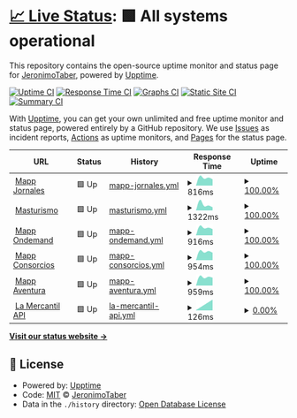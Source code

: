 # [📈 Live Status](https://JeronimoTaber.github.io/upptimeMapp): <!--live status--> **🟩 All systems operational**

This repository contains the open-source uptime monitor and status page for [JeronimoTaber](https://JeronimoTaber.github.io/upptimeMapp), powered by [Upptime](https://github.com/upptime/upptime).

[![Uptime CI](https://github.com/JeronimoTaber/upptimeMapp/workflows/Uptime%20CI/badge.svg)](https://github.com/JeronimoTaber/upptimeMapp/actions?query=workflow%3A%22Uptime+CI%22)
[![Response Time CI](https://github.com/JeronimoTaber/upptimeMapp/workflows/Response%20Time%20CI/badge.svg)](https://github.com/JeronimoTaber/upptimeMapp/actions?query=workflow%3A%22Response+Time+CI%22)
[![Graphs CI](https://github.com/JeronimoTaber/upptimeMapp/workflows/Graphs%20CI/badge.svg)](https://github.com/JeronimoTaber/upptimeMapp/actions?query=workflow%3A%22Graphs+CI%22)
[![Static Site CI](https://github.com/JeronimoTaber/upptimeMapp/workflows/Static%20Site%20CI/badge.svg)](https://github.com/JeronimoTaber/upptimeMapp/actions?query=workflow%3A%22Static+Site+CI%22)
[![Summary CI](https://github.com/JeronimoTaber/upptimeMapp/workflows/Summary%20CI/badge.svg)](https://github.com/JeronimoTaber/upptimeMapp/actions?query=workflow%3A%22Summary+CI%22)

With [Upptime](https://upptime.js.org), you can get your own unlimited and free uptime monitor and status page, powered entirely by a GitHub repository. We use [Issues](https://github.com/JeronimoTaber/upptimeMapp/issues) as incident reports, [Actions](https://github.com/JeronimoTaber/upptimeMapp/actions) as uptime monitors, and [Pages](https://JeronimoTaber.github.io/upptimeMapp) for the status page.

<!--start: status pages-->
<!-- This summary is generated by Upptime (https://github.com/upptime/upptime) -->
<!-- Do not edit this manually, your changes will be overwritten -->
<!-- prettier-ignore -->
| URL | Status | History | Response Time | Uptime |
| --- | ------ | ------- | ------------- | ------ |
| <img alt="" src="https://icons.duckduckgo.com/ip3/jornales.mapp.com.ar.ico" height="13"> [Mapp Jornales](https://jornales.mapp.com.ar/) | 🟩 Up | [mapp-jornales.yml](https://github.com/JeronimoTaber/upptimeMapp/commits/HEAD/history/mapp-jornales.yml) | <details><summary><img alt="Response time graph" src="./graphs/mapp-jornales/response-time-week.png" height="20"> 816ms</summary><br><a href="https://JeronimoTaber.github.io/upptimeMapp/history/mapp-jornales"><img alt="Response time 816" src="https://img.shields.io/endpoint?url=https%3A%2F%2Fraw.githubusercontent.com%2FJeronimoTaber%2FupptimeMapp%2FHEAD%2Fapi%2Fmapp-jornales%2Fresponse-time.json"></a><br><a href="https://JeronimoTaber.github.io/upptimeMapp/history/mapp-jornales"><img alt="24-hour response time 816" src="https://img.shields.io/endpoint?url=https%3A%2F%2Fraw.githubusercontent.com%2FJeronimoTaber%2FupptimeMapp%2FHEAD%2Fapi%2Fmapp-jornales%2Fresponse-time-day.json"></a><br><a href="https://JeronimoTaber.github.io/upptimeMapp/history/mapp-jornales"><img alt="7-day response time 816" src="https://img.shields.io/endpoint?url=https%3A%2F%2Fraw.githubusercontent.com%2FJeronimoTaber%2FupptimeMapp%2FHEAD%2Fapi%2Fmapp-jornales%2Fresponse-time-week.json"></a><br><a href="https://JeronimoTaber.github.io/upptimeMapp/history/mapp-jornales"><img alt="30-day response time 816" src="https://img.shields.io/endpoint?url=https%3A%2F%2Fraw.githubusercontent.com%2FJeronimoTaber%2FupptimeMapp%2FHEAD%2Fapi%2Fmapp-jornales%2Fresponse-time-month.json"></a><br><a href="https://JeronimoTaber.github.io/upptimeMapp/history/mapp-jornales"><img alt="1-year response time 816" src="https://img.shields.io/endpoint?url=https%3A%2F%2Fraw.githubusercontent.com%2FJeronimoTaber%2FupptimeMapp%2FHEAD%2Fapi%2Fmapp-jornales%2Fresponse-time-year.json"></a></details> | <details><summary><a href="https://JeronimoTaber.github.io/upptimeMapp/history/mapp-jornales">100.00%</a></summary><a href="https://JeronimoTaber.github.io/upptimeMapp/history/mapp-jornales"><img alt="All-time uptime 100.00%" src="https://img.shields.io/endpoint?url=https%3A%2F%2Fraw.githubusercontent.com%2FJeronimoTaber%2FupptimeMapp%2FHEAD%2Fapi%2Fmapp-jornales%2Fuptime.json"></a><br><a href="https://JeronimoTaber.github.io/upptimeMapp/history/mapp-jornales"><img alt="24-hour uptime 100.00%" src="https://img.shields.io/endpoint?url=https%3A%2F%2Fraw.githubusercontent.com%2FJeronimoTaber%2FupptimeMapp%2FHEAD%2Fapi%2Fmapp-jornales%2Fuptime-day.json"></a><br><a href="https://JeronimoTaber.github.io/upptimeMapp/history/mapp-jornales"><img alt="7-day uptime 100.00%" src="https://img.shields.io/endpoint?url=https%3A%2F%2Fraw.githubusercontent.com%2FJeronimoTaber%2FupptimeMapp%2FHEAD%2Fapi%2Fmapp-jornales%2Fuptime-week.json"></a><br><a href="https://JeronimoTaber.github.io/upptimeMapp/history/mapp-jornales"><img alt="30-day uptime 100.00%" src="https://img.shields.io/endpoint?url=https%3A%2F%2Fraw.githubusercontent.com%2FJeronimoTaber%2FupptimeMapp%2FHEAD%2Fapi%2Fmapp-jornales%2Fuptime-month.json"></a><br><a href="https://JeronimoTaber.github.io/upptimeMapp/history/mapp-jornales"><img alt="1-year uptime 100.00%" src="https://img.shields.io/endpoint?url=https%3A%2F%2Fraw.githubusercontent.com%2FJeronimoTaber%2FupptimeMapp%2FHEAD%2Fapi%2Fmapp-jornales%2Fuptime-year.json"></a></details>
| <img alt="" src="https://icons.duckduckgo.com/ip3/masturismo.mapp.com.ar.ico" height="13"> [Masturismo](https://masturismo.mapp.com.ar/) | 🟩 Up | [masturismo.yml](https://github.com/JeronimoTaber/upptimeMapp/commits/HEAD/history/masturismo.yml) | <details><summary><img alt="Response time graph" src="./graphs/masturismo/response-time-week.png" height="20"> 1322ms</summary><br><a href="https://JeronimoTaber.github.io/upptimeMapp/history/masturismo"><img alt="Response time 1322" src="https://img.shields.io/endpoint?url=https%3A%2F%2Fraw.githubusercontent.com%2FJeronimoTaber%2FupptimeMapp%2FHEAD%2Fapi%2Fmasturismo%2Fresponse-time.json"></a><br><a href="https://JeronimoTaber.github.io/upptimeMapp/history/masturismo"><img alt="24-hour response time 1322" src="https://img.shields.io/endpoint?url=https%3A%2F%2Fraw.githubusercontent.com%2FJeronimoTaber%2FupptimeMapp%2FHEAD%2Fapi%2Fmasturismo%2Fresponse-time-day.json"></a><br><a href="https://JeronimoTaber.github.io/upptimeMapp/history/masturismo"><img alt="7-day response time 1322" src="https://img.shields.io/endpoint?url=https%3A%2F%2Fraw.githubusercontent.com%2FJeronimoTaber%2FupptimeMapp%2FHEAD%2Fapi%2Fmasturismo%2Fresponse-time-week.json"></a><br><a href="https://JeronimoTaber.github.io/upptimeMapp/history/masturismo"><img alt="30-day response time 1322" src="https://img.shields.io/endpoint?url=https%3A%2F%2Fraw.githubusercontent.com%2FJeronimoTaber%2FupptimeMapp%2FHEAD%2Fapi%2Fmasturismo%2Fresponse-time-month.json"></a><br><a href="https://JeronimoTaber.github.io/upptimeMapp/history/masturismo"><img alt="1-year response time 1322" src="https://img.shields.io/endpoint?url=https%3A%2F%2Fraw.githubusercontent.com%2FJeronimoTaber%2FupptimeMapp%2FHEAD%2Fapi%2Fmasturismo%2Fresponse-time-year.json"></a></details> | <details><summary><a href="https://JeronimoTaber.github.io/upptimeMapp/history/masturismo">100.00%</a></summary><a href="https://JeronimoTaber.github.io/upptimeMapp/history/masturismo"><img alt="All-time uptime 100.00%" src="https://img.shields.io/endpoint?url=https%3A%2F%2Fraw.githubusercontent.com%2FJeronimoTaber%2FupptimeMapp%2FHEAD%2Fapi%2Fmasturismo%2Fuptime.json"></a><br><a href="https://JeronimoTaber.github.io/upptimeMapp/history/masturismo"><img alt="24-hour uptime 100.00%" src="https://img.shields.io/endpoint?url=https%3A%2F%2Fraw.githubusercontent.com%2FJeronimoTaber%2FupptimeMapp%2FHEAD%2Fapi%2Fmasturismo%2Fuptime-day.json"></a><br><a href="https://JeronimoTaber.github.io/upptimeMapp/history/masturismo"><img alt="7-day uptime 100.00%" src="https://img.shields.io/endpoint?url=https%3A%2F%2Fraw.githubusercontent.com%2FJeronimoTaber%2FupptimeMapp%2FHEAD%2Fapi%2Fmasturismo%2Fuptime-week.json"></a><br><a href="https://JeronimoTaber.github.io/upptimeMapp/history/masturismo"><img alt="30-day uptime 100.00%" src="https://img.shields.io/endpoint?url=https%3A%2F%2Fraw.githubusercontent.com%2FJeronimoTaber%2FupptimeMapp%2FHEAD%2Fapi%2Fmasturismo%2Fuptime-month.json"></a><br><a href="https://JeronimoTaber.github.io/upptimeMapp/history/masturismo"><img alt="1-year uptime 100.00%" src="https://img.shields.io/endpoint?url=https%3A%2F%2Fraw.githubusercontent.com%2FJeronimoTaber%2FupptimeMapp%2FHEAD%2Fapi%2Fmasturismo%2Fuptime-year.json"></a></details>
| <img alt="" src="https://icons.duckduckgo.com/ip3/ondemand.mapp.com.ar.ico" height="13"> [Mapp Ondemand](https://ondemand.mapp.com.ar/) | 🟩 Up | [mapp-ondemand.yml](https://github.com/JeronimoTaber/upptimeMapp/commits/HEAD/history/mapp-ondemand.yml) | <details><summary><img alt="Response time graph" src="./graphs/mapp-ondemand/response-time-week.png" height="20"> 916ms</summary><br><a href="https://JeronimoTaber.github.io/upptimeMapp/history/mapp-ondemand"><img alt="Response time 916" src="https://img.shields.io/endpoint?url=https%3A%2F%2Fraw.githubusercontent.com%2FJeronimoTaber%2FupptimeMapp%2FHEAD%2Fapi%2Fmapp-ondemand%2Fresponse-time.json"></a><br><a href="https://JeronimoTaber.github.io/upptimeMapp/history/mapp-ondemand"><img alt="24-hour response time 916" src="https://img.shields.io/endpoint?url=https%3A%2F%2Fraw.githubusercontent.com%2FJeronimoTaber%2FupptimeMapp%2FHEAD%2Fapi%2Fmapp-ondemand%2Fresponse-time-day.json"></a><br><a href="https://JeronimoTaber.github.io/upptimeMapp/history/mapp-ondemand"><img alt="7-day response time 916" src="https://img.shields.io/endpoint?url=https%3A%2F%2Fraw.githubusercontent.com%2FJeronimoTaber%2FupptimeMapp%2FHEAD%2Fapi%2Fmapp-ondemand%2Fresponse-time-week.json"></a><br><a href="https://JeronimoTaber.github.io/upptimeMapp/history/mapp-ondemand"><img alt="30-day response time 916" src="https://img.shields.io/endpoint?url=https%3A%2F%2Fraw.githubusercontent.com%2FJeronimoTaber%2FupptimeMapp%2FHEAD%2Fapi%2Fmapp-ondemand%2Fresponse-time-month.json"></a><br><a href="https://JeronimoTaber.github.io/upptimeMapp/history/mapp-ondemand"><img alt="1-year response time 916" src="https://img.shields.io/endpoint?url=https%3A%2F%2Fraw.githubusercontent.com%2FJeronimoTaber%2FupptimeMapp%2FHEAD%2Fapi%2Fmapp-ondemand%2Fresponse-time-year.json"></a></details> | <details><summary><a href="https://JeronimoTaber.github.io/upptimeMapp/history/mapp-ondemand">100.00%</a></summary><a href="https://JeronimoTaber.github.io/upptimeMapp/history/mapp-ondemand"><img alt="All-time uptime 100.00%" src="https://img.shields.io/endpoint?url=https%3A%2F%2Fraw.githubusercontent.com%2FJeronimoTaber%2FupptimeMapp%2FHEAD%2Fapi%2Fmapp-ondemand%2Fuptime.json"></a><br><a href="https://JeronimoTaber.github.io/upptimeMapp/history/mapp-ondemand"><img alt="24-hour uptime 100.00%" src="https://img.shields.io/endpoint?url=https%3A%2F%2Fraw.githubusercontent.com%2FJeronimoTaber%2FupptimeMapp%2FHEAD%2Fapi%2Fmapp-ondemand%2Fuptime-day.json"></a><br><a href="https://JeronimoTaber.github.io/upptimeMapp/history/mapp-ondemand"><img alt="7-day uptime 100.00%" src="https://img.shields.io/endpoint?url=https%3A%2F%2Fraw.githubusercontent.com%2FJeronimoTaber%2FupptimeMapp%2FHEAD%2Fapi%2Fmapp-ondemand%2Fuptime-week.json"></a><br><a href="https://JeronimoTaber.github.io/upptimeMapp/history/mapp-ondemand"><img alt="30-day uptime 100.00%" src="https://img.shields.io/endpoint?url=https%3A%2F%2Fraw.githubusercontent.com%2FJeronimoTaber%2FupptimeMapp%2FHEAD%2Fapi%2Fmapp-ondemand%2Fuptime-month.json"></a><br><a href="https://JeronimoTaber.github.io/upptimeMapp/history/mapp-ondemand"><img alt="1-year uptime 100.00%" src="https://img.shields.io/endpoint?url=https%3A%2F%2Fraw.githubusercontent.com%2FJeronimoTaber%2FupptimeMapp%2FHEAD%2Fapi%2Fmapp-ondemand%2Fuptime-year.json"></a></details>
| <img alt="" src="https://icons.duckduckgo.com/ip3/consorcios.mapp.com.ar.ico" height="13"> [Mapp Consorcios](https://consorcios.mapp.com.ar/) | 🟩 Up | [mapp-consorcios.yml](https://github.com/JeronimoTaber/upptimeMapp/commits/HEAD/history/mapp-consorcios.yml) | <details><summary><img alt="Response time graph" src="./graphs/mapp-consorcios/response-time-week.png" height="20"> 954ms</summary><br><a href="https://JeronimoTaber.github.io/upptimeMapp/history/mapp-consorcios"><img alt="Response time 954" src="https://img.shields.io/endpoint?url=https%3A%2F%2Fraw.githubusercontent.com%2FJeronimoTaber%2FupptimeMapp%2FHEAD%2Fapi%2Fmapp-consorcios%2Fresponse-time.json"></a><br><a href="https://JeronimoTaber.github.io/upptimeMapp/history/mapp-consorcios"><img alt="24-hour response time 954" src="https://img.shields.io/endpoint?url=https%3A%2F%2Fraw.githubusercontent.com%2FJeronimoTaber%2FupptimeMapp%2FHEAD%2Fapi%2Fmapp-consorcios%2Fresponse-time-day.json"></a><br><a href="https://JeronimoTaber.github.io/upptimeMapp/history/mapp-consorcios"><img alt="7-day response time 954" src="https://img.shields.io/endpoint?url=https%3A%2F%2Fraw.githubusercontent.com%2FJeronimoTaber%2FupptimeMapp%2FHEAD%2Fapi%2Fmapp-consorcios%2Fresponse-time-week.json"></a><br><a href="https://JeronimoTaber.github.io/upptimeMapp/history/mapp-consorcios"><img alt="30-day response time 954" src="https://img.shields.io/endpoint?url=https%3A%2F%2Fraw.githubusercontent.com%2FJeronimoTaber%2FupptimeMapp%2FHEAD%2Fapi%2Fmapp-consorcios%2Fresponse-time-month.json"></a><br><a href="https://JeronimoTaber.github.io/upptimeMapp/history/mapp-consorcios"><img alt="1-year response time 954" src="https://img.shields.io/endpoint?url=https%3A%2F%2Fraw.githubusercontent.com%2FJeronimoTaber%2FupptimeMapp%2FHEAD%2Fapi%2Fmapp-consorcios%2Fresponse-time-year.json"></a></details> | <details><summary><a href="https://JeronimoTaber.github.io/upptimeMapp/history/mapp-consorcios">100.00%</a></summary><a href="https://JeronimoTaber.github.io/upptimeMapp/history/mapp-consorcios"><img alt="All-time uptime 100.00%" src="https://img.shields.io/endpoint?url=https%3A%2F%2Fraw.githubusercontent.com%2FJeronimoTaber%2FupptimeMapp%2FHEAD%2Fapi%2Fmapp-consorcios%2Fuptime.json"></a><br><a href="https://JeronimoTaber.github.io/upptimeMapp/history/mapp-consorcios"><img alt="24-hour uptime 100.00%" src="https://img.shields.io/endpoint?url=https%3A%2F%2Fraw.githubusercontent.com%2FJeronimoTaber%2FupptimeMapp%2FHEAD%2Fapi%2Fmapp-consorcios%2Fuptime-day.json"></a><br><a href="https://JeronimoTaber.github.io/upptimeMapp/history/mapp-consorcios"><img alt="7-day uptime 100.00%" src="https://img.shields.io/endpoint?url=https%3A%2F%2Fraw.githubusercontent.com%2FJeronimoTaber%2FupptimeMapp%2FHEAD%2Fapi%2Fmapp-consorcios%2Fuptime-week.json"></a><br><a href="https://JeronimoTaber.github.io/upptimeMapp/history/mapp-consorcios"><img alt="30-day uptime 100.00%" src="https://img.shields.io/endpoint?url=https%3A%2F%2Fraw.githubusercontent.com%2FJeronimoTaber%2FupptimeMapp%2FHEAD%2Fapi%2Fmapp-consorcios%2Fuptime-month.json"></a><br><a href="https://JeronimoTaber.github.io/upptimeMapp/history/mapp-consorcios"><img alt="1-year uptime 100.00%" src="https://img.shields.io/endpoint?url=https%3A%2F%2Fraw.githubusercontent.com%2FJeronimoTaber%2FupptimeMapp%2FHEAD%2Fapi%2Fmapp-consorcios%2Fuptime-year.json"></a></details>
| <img alt="" src="https://icons.duckduckgo.com/ip3/aventura.mapp.com.ar.ico" height="13"> [Mapp Aventura](https://aventura.mapp.com.ar/) | 🟩 Up | [mapp-aventura.yml](https://github.com/JeronimoTaber/upptimeMapp/commits/HEAD/history/mapp-aventura.yml) | <details><summary><img alt="Response time graph" src="./graphs/mapp-aventura/response-time-week.png" height="20"> 959ms</summary><br><a href="https://JeronimoTaber.github.io/upptimeMapp/history/mapp-aventura"><img alt="Response time 959" src="https://img.shields.io/endpoint?url=https%3A%2F%2Fraw.githubusercontent.com%2FJeronimoTaber%2FupptimeMapp%2FHEAD%2Fapi%2Fmapp-aventura%2Fresponse-time.json"></a><br><a href="https://JeronimoTaber.github.io/upptimeMapp/history/mapp-aventura"><img alt="24-hour response time 959" src="https://img.shields.io/endpoint?url=https%3A%2F%2Fraw.githubusercontent.com%2FJeronimoTaber%2FupptimeMapp%2FHEAD%2Fapi%2Fmapp-aventura%2Fresponse-time-day.json"></a><br><a href="https://JeronimoTaber.github.io/upptimeMapp/history/mapp-aventura"><img alt="7-day response time 959" src="https://img.shields.io/endpoint?url=https%3A%2F%2Fraw.githubusercontent.com%2FJeronimoTaber%2FupptimeMapp%2FHEAD%2Fapi%2Fmapp-aventura%2Fresponse-time-week.json"></a><br><a href="https://JeronimoTaber.github.io/upptimeMapp/history/mapp-aventura"><img alt="30-day response time 959" src="https://img.shields.io/endpoint?url=https%3A%2F%2Fraw.githubusercontent.com%2FJeronimoTaber%2FupptimeMapp%2FHEAD%2Fapi%2Fmapp-aventura%2Fresponse-time-month.json"></a><br><a href="https://JeronimoTaber.github.io/upptimeMapp/history/mapp-aventura"><img alt="1-year response time 959" src="https://img.shields.io/endpoint?url=https%3A%2F%2Fraw.githubusercontent.com%2FJeronimoTaber%2FupptimeMapp%2FHEAD%2Fapi%2Fmapp-aventura%2Fresponse-time-year.json"></a></details> | <details><summary><a href="https://JeronimoTaber.github.io/upptimeMapp/history/mapp-aventura">100.00%</a></summary><a href="https://JeronimoTaber.github.io/upptimeMapp/history/mapp-aventura"><img alt="All-time uptime 100.00%" src="https://img.shields.io/endpoint?url=https%3A%2F%2Fraw.githubusercontent.com%2FJeronimoTaber%2FupptimeMapp%2FHEAD%2Fapi%2Fmapp-aventura%2Fuptime.json"></a><br><a href="https://JeronimoTaber.github.io/upptimeMapp/history/mapp-aventura"><img alt="24-hour uptime 100.00%" src="https://img.shields.io/endpoint?url=https%3A%2F%2Fraw.githubusercontent.com%2FJeronimoTaber%2FupptimeMapp%2FHEAD%2Fapi%2Fmapp-aventura%2Fuptime-day.json"></a><br><a href="https://JeronimoTaber.github.io/upptimeMapp/history/mapp-aventura"><img alt="7-day uptime 100.00%" src="https://img.shields.io/endpoint?url=https%3A%2F%2Fraw.githubusercontent.com%2FJeronimoTaber%2FupptimeMapp%2FHEAD%2Fapi%2Fmapp-aventura%2Fuptime-week.json"></a><br><a href="https://JeronimoTaber.github.io/upptimeMapp/history/mapp-aventura"><img alt="30-day uptime 100.00%" src="https://img.shields.io/endpoint?url=https%3A%2F%2Fraw.githubusercontent.com%2FJeronimoTaber%2FupptimeMapp%2FHEAD%2Fapi%2Fmapp-aventura%2Fuptime-month.json"></a><br><a href="https://JeronimoTaber.github.io/upptimeMapp/history/mapp-aventura"><img alt="1-year uptime 100.00%" src="https://img.shields.io/endpoint?url=https%3A%2F%2Fraw.githubusercontent.com%2FJeronimoTaber%2FupptimeMapp%2FHEAD%2Fapi%2Fmapp-aventura%2Fuptime-year.json"></a></details>
| <img alt="" src="https://icons.duckduckgo.com/ip3/api.mercantilandina.com.ar.ico" height="13"> [La Mercantil API](https://api.mercantilandina.com.ar/) | 🟩 Up | [la-mercantil-api.yml](https://github.com/JeronimoTaber/upptimeMapp/commits/HEAD/history/la-mercantil-api.yml) | <details><summary><img alt="Response time graph" src="./graphs/la-mercantil-api/response-time-week.png" height="20"> 126ms</summary><br><a href="https://JeronimoTaber.github.io/upptimeMapp/history/la-mercantil-api"><img alt="Response time 126" src="https://img.shields.io/endpoint?url=https%3A%2F%2Fraw.githubusercontent.com%2FJeronimoTaber%2FupptimeMapp%2FHEAD%2Fapi%2Fla-mercantil-api%2Fresponse-time.json"></a><br><a href="https://JeronimoTaber.github.io/upptimeMapp/history/la-mercantil-api"><img alt="24-hour response time 126" src="https://img.shields.io/endpoint?url=https%3A%2F%2Fraw.githubusercontent.com%2FJeronimoTaber%2FupptimeMapp%2FHEAD%2Fapi%2Fla-mercantil-api%2Fresponse-time-day.json"></a><br><a href="https://JeronimoTaber.github.io/upptimeMapp/history/la-mercantil-api"><img alt="7-day response time 126" src="https://img.shields.io/endpoint?url=https%3A%2F%2Fraw.githubusercontent.com%2FJeronimoTaber%2FupptimeMapp%2FHEAD%2Fapi%2Fla-mercantil-api%2Fresponse-time-week.json"></a><br><a href="https://JeronimoTaber.github.io/upptimeMapp/history/la-mercantil-api"><img alt="30-day response time 126" src="https://img.shields.io/endpoint?url=https%3A%2F%2Fraw.githubusercontent.com%2FJeronimoTaber%2FupptimeMapp%2FHEAD%2Fapi%2Fla-mercantil-api%2Fresponse-time-month.json"></a><br><a href="https://JeronimoTaber.github.io/upptimeMapp/history/la-mercantil-api"><img alt="1-year response time 126" src="https://img.shields.io/endpoint?url=https%3A%2F%2Fraw.githubusercontent.com%2FJeronimoTaber%2FupptimeMapp%2FHEAD%2Fapi%2Fla-mercantil-api%2Fresponse-time-year.json"></a></details> | <details><summary><a href="https://JeronimoTaber.github.io/upptimeMapp/history/la-mercantil-api">0.00%</a></summary><a href="https://JeronimoTaber.github.io/upptimeMapp/history/la-mercantil-api"><img alt="All-time uptime 0.00%" src="https://img.shields.io/endpoint?url=https%3A%2F%2Fraw.githubusercontent.com%2FJeronimoTaber%2FupptimeMapp%2FHEAD%2Fapi%2Fla-mercantil-api%2Fuptime.json"></a><br><a href="https://JeronimoTaber.github.io/upptimeMapp/history/la-mercantil-api"><img alt="24-hour uptime 0.00%" src="https://img.shields.io/endpoint?url=https%3A%2F%2Fraw.githubusercontent.com%2FJeronimoTaber%2FupptimeMapp%2FHEAD%2Fapi%2Fla-mercantil-api%2Fuptime-day.json"></a><br><a href="https://JeronimoTaber.github.io/upptimeMapp/history/la-mercantil-api"><img alt="7-day uptime 0.00%" src="https://img.shields.io/endpoint?url=https%3A%2F%2Fraw.githubusercontent.com%2FJeronimoTaber%2FupptimeMapp%2FHEAD%2Fapi%2Fla-mercantil-api%2Fuptime-week.json"></a><br><a href="https://JeronimoTaber.github.io/upptimeMapp/history/la-mercantil-api"><img alt="30-day uptime 0.00%" src="https://img.shields.io/endpoint?url=https%3A%2F%2Fraw.githubusercontent.com%2FJeronimoTaber%2FupptimeMapp%2FHEAD%2Fapi%2Fla-mercantil-api%2Fuptime-month.json"></a><br><a href="https://JeronimoTaber.github.io/upptimeMapp/history/la-mercantil-api"><img alt="1-year uptime 0.00%" src="https://img.shields.io/endpoint?url=https%3A%2F%2Fraw.githubusercontent.com%2FJeronimoTaber%2FupptimeMapp%2FHEAD%2Fapi%2Fla-mercantil-api%2Fuptime-year.json"></a></details>

<!--end: status pages-->

[**Visit our status website →**](https://JeronimoTaber.github.io/upptimeMapp)

## 📄 License

- Powered by: [Upptime](https://github.com/upptime/upptime)
- Code: [MIT](./LICENSE) © [JeronimoTaber](https://JeronimoTaber.github.io/upptimeMapp)
- Data in the `./history` directory: [Open Database License](https://opendatacommons.org/licenses/odbl/1-0/)
